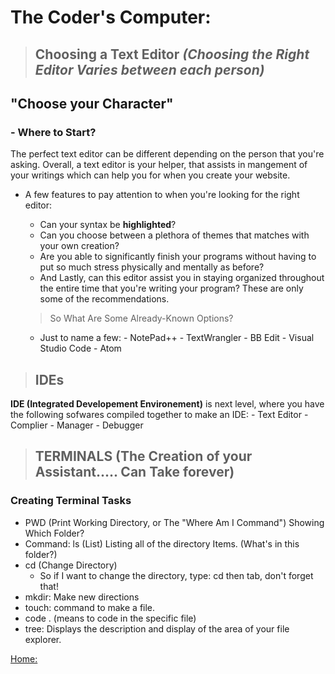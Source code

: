 # The Coder's Computer:
>## Choosing a Text Editor ***(Choosing the Right Editor Varies between each person)***
## "Choose your Character"
### - Where to Start?
The perfect text editor can be different depending on the person that you're asking. Overall, a text editor is your helper, that assists in mangement of your writings which can help you for when you create your website. 
- A few features to pay attention to when you're looking for the right editor:
  	- Can your syntax be **highlighted**?
  	- Can you choose between a plethora of themes that matches with your own creation? 
  	- Are you able to significantly finish your programs without having to put so much stress physically and mentally as before?
  	- And Lastly, can this editor assist you in staying organized throughout the entire time that you're writing your program?
  These are only some of the recommendations. 
  
  >So What Are Some Already-Known Options?
  - Just to name a few:
          - NotePad++
          - TextWrangler 
          - BB Edit
          - Visual Studio Code
          - Atom
          
	  
>## IDEs 
**IDE (Integrated Developement Environement)** is next level, where you have the following sofwares compiled together to make an IDE:
           - Text Editor 
           - Complier
           - Manager 
           - Debugger 

>## TERMINALS (The Creation of your Assistant..... Can Take forever)
### Creating Terminal Tasks

- PWD (Print Working Directory, or The "Where Am I Command") Showing Which Folder?
- Command: ls (List) Listing all of the directory Items. (What's in this folder?)
- cd (Change Directory) 
   - So if I want to change the directory, type: cd then tab, don't forget that!
- mkdir: Make new directions 
- touch: command to make a file.
- code . (means to code in the specific file)
- tree: Displays the description and display of the area of your file explorer.

[Home:](https://keelen-fisher.github.io/reading-notes/)

	 
	   
	   
